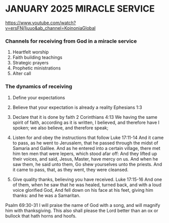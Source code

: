 # JANUARY 2025 MIRACLE SERVICE
https://www.youtube.com/watch?v=ersFNj1juuo&ab_channel=KoinoniaGlobal

### Channels for receiving from God in a miracle service
1. Heartfelt worship
2. Faith building teachings
3. Strategic prayers
4. Prophetic ministrations
5. Alter call

### The dynamics of receiving
1. Define your expectations

2. Believe that your expectation is already a reality
  Ephesians 1:3

3. Declare that it is done by faith
  2 Corinthians 4:13 We having the same spirit of faith, according as it is written, I believed, and therefore have I spoken; we also believe, and therefore speak;

4. Listen for and obey the instructions that follow
  Luke 17:11-14 And it came to pass, as he went to Jerusalem, that he passed through the midst of Samaria and Galilee.
  And as he entered into a certain village, there met him ten men that were lepers, which stood afar off:
  And they lifted up their voices, and said, Jesus, Master, have mercy on us.
  And when he saw them, he said unto them, Go shew yourselves unto the priests. And it came to pass, that, as they went, they were cleansed.

5. Give quality thanks, believing you have received.
  Luke 17:15-16 And one of them, when he saw that he was healed, turned back, and with a loud voice glorified God,
  And fell down on his face at his feet, giving him thanks: and he was a Samaritan.

  Psalm 69:30-31 I will praise the name of God with a song, and will magnify him with thanksgiving.
  This also shall please the Lord better than an ox or bullock that hath horns and hoofs.
